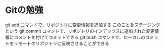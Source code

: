 # Gitの勉強
 git add コマンドで、リポジトリに変更情報を追加する
  このことをステージングという
 git commit コマンドで、リポジトリのインデックスに追加された変更情報にコメントを付けてコミットできる
 git push コマンドで、ローカルのコミットをリモートのリポジトリに反映させることができる
